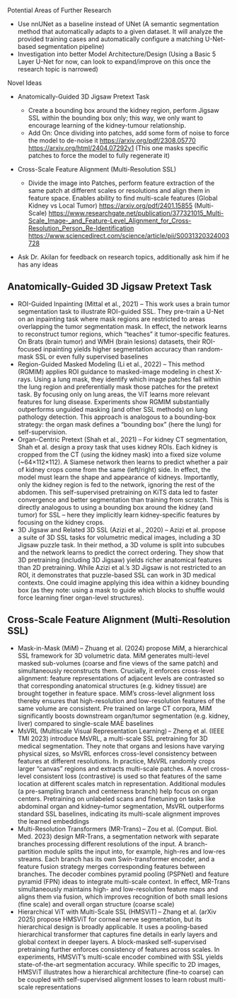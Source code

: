 Potential Areas of Further Research
- Use nnUNet as a baseline instead of UNet (A semantic segmentation method that automatically adapts to a given dataset. It will analyze the provided training cases and automatically configure a matching U-Net-based segmentation pipeline)
- Investigation into better Model Architecture/Design (Using a Basic 5 Layer U-Net for now, can look to expand/improve on this once the research topic is narrowed)

Novel Ideas
- Anatomically-Guided 3D Jigsaw Pretext Task
  - Create a bounding box around the kidney region, perform Jigsaw SSL within the bounding box only; this way, we only want to encourage learning of the kidney-tumour relationship.
  - Add On: Once dividing into patches, add some form of noise to force the model to de-noise it
https://arxiv.org/pdf/2308.05770
https://arxiv.org/html/2404.07292v1 (This one masks specific patches to force the model to fully regenerate it)

- Cross-Scale Feature Alignment (Multi-Resolution SSL)
  - Divide the image into Patches, perform feature extraction of the same patch at different scales or resolutions and align them in feature space. Enables ability to find multi-scale features (Global Kidney vs Local Tumor)
https://arxiv.org/pdf/2401.15855 (Multi-Scale)
https://www.researchgate.net/publication/377321015_Multi-Scale_Image-_and_Feature-Level_Alignment_for_Cross-Resolution_Person_Re-Identification
https://www.sciencedirect.com/science/article/pii/S0031320324003728

- Ask Dr. Akilan for feedback on research topics, additionally ask him if he has any ideas

## Anatomically-Guided 3D Jigsaw Pretext Task
- ROI-Guided Inpainting (Mittal et al., 2021) – This work uses a brain tumor segmentation task to illustrate ROI-guided SSL. They pre-train a U-Net on an inpainting task where mask regions are restricted to areas overlapping the tumor segmentation mask. In effect, the network learns to reconstruct tumor regions, which “teaches” it tumor-specific features. On Brats (brain tumor) and WMH (brain lesions) datasets, their ROI-focused inpainting yields higher segmentation accuracy than random-mask SSL or even fully supervised baselines
- Region-Guided Masked Modeling (Li et al., 2022) – This method (RGMIM) applies ROI guidance to masked-image modeling in chest X-rays. Using a lung mask, they identify which image patches fall within the lung region and preferentially mask those patches for the pretext task. By focusing only on lung areas, the ViT learns more relevant features for lung disease. Experiments show RGMIM substantially outperforms unguided masking (and other SSL methods) on lung pathology detection. This approach is analogous to a bounding-box strategy: the organ mask defines a “bounding box” (here the lung) for self-supervision.
- Organ-Centric Pretext (Shah et al., 2021) – For kidney CT segmentation, Shah et al. design a proxy task that uses kidney ROIs. Each kidney is cropped from the CT (using the kidney mask) into a fixed size volume (~64×112×112). A Siamese network then learns to predict whether a pair of kidney crops come from the same (left/right) side. In effect, the model must learn the shape and appearance of kidneys. Importantly, only the kidney region is fed to the network, ignoring the rest of the abdomen. This self-supervised pretraining on KiTS data led to faster convergence and better segmentation than training from scratch. This is directly analogous to using a bounding box around the kidney (and tumor) for SSL – here they implicitly learn kidney-specific features by focusing on the kidney crops.
- 3D Jigsaw and Related 3D SSL (Azizi et al., 2020) – Azizi et al. propose a suite of 3D SSL tasks for volumetric medical images, including a 3D Jigsaw puzzle task. In their method, a 3D volume is split into subcubes and the network learns to predict the correct ordering. They show that 3D pretraining (including 3D Jigsaw) yields richer anatomical features than 2D pretraining. While Azizi et al.’s 3D Jigsaw is not restricted to an ROI, it demonstrates that puzzle-based SSL can work in 3D medical contexts. One could imagine applying this idea within a kidney bounding box (as they note: using a mask to guide which blocks to shuffle would force learning finer organ-level structures).

## Cross-Scale Feature Alignment (Multi-Resolution SSL)
- Mask-in-Mask (MiM) – Zhuang et al. (2024) propose MiM, a hierarchical SSL framework for 3D volumetric data. MiM generates multi-level masked sub-volumes (coarse and fine views of the same patch) and simultaneously reconstructs them. Crucially, it enforces cross-level alignment: feature representations of adjacent levels are contrasted so that corresponding anatomical structures (e.g. kidney tissue) are brought together in feature space. MiM’s cross-level alignment loss thereby ensures that high-resolution and low-resolution features of the same volume are consistent. Pre trained on large CT corpora, MiM significantly boosts downstream organ/tumor segmentation (e.g. kidney, liver) compared to single-scale MAE baselines
- MsVRL (Multiscale Visual Representation Learning) – Zheng et al. (IEEE TMI 2023) introduce MsVRL, a multi-scale SSL pretraining for 3D medical segmentation. They note that organs and lesions have varying physical sizes, so MsVRL enforces cross-level consistency between features at different resolutions. In practice, MsVRL randomly crops larger “canvas” regions and extracts multi-scale patches. A novel cross-level consistent loss (contrastive) is used so that features of the same location at different scales match in representation. Additional modules (a pre-sampling branch and centerness branch) help focus on organ centers. Pretraining on unlabeled scans and finetuning on tasks like abdominal organ and kidney–tumor segmentation, MsVRL outperforms standard SSL baselines, indicating its multi-scale alignment improves the learned embeddings
- Multi-Resolution Transformers (MR-Trans) – Zou et al. (Comput. Biol. Med. 2023) design MR-Trans, a segmentation network with separate branches processing different resolutions of the input. A branch-partition module splits the input into, for example, high-res and low-res streams. Each branch has its own Swin-transformer encoder, and a feature fusion strategy merges corresponding features between branches. The decoder combines pyramid pooling (PSPNet) and feature pyramid (FPN) ideas to integrate multi-scale context. In effect, MR-Trans simultaneously maintains high- and low-resolution feature maps and aligns them via fusion, which improves recognition of both small lesions (fine scale) and overall organ structure (coarse scale)
- Hierarchical ViT with Multi-Scale SSL (HMSViT) – Zhang et al. (arXiv 2025) propose HMSViT for corneal nerve segmentation, but its hierarchical design is broadly applicable. It uses a pooling-based hierarchical transformer that captures fine details in early layers and global context in deeper layers. A block-masked self-supervised pretraining further enforces consistency of features across scales. In experiments, HMSViT’s multi-scale encoder combined with SSL yields state-of-the-art segmentation accuracy. While specific to 2D images, HMSViT illustrates how a hierarchical architecture (fine-to coarse) can be coupled with self-supervised alignment losses to learn robust multi-scale representations
